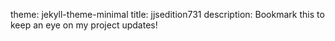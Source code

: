 theme: jekyll-theme-minimal
title: jjsedition731 
description: Bookmark this to keep an eye on my project updates!
